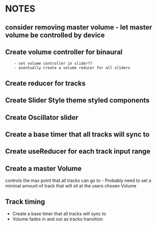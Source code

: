 # NOTES

## consider removing master volume - let master volume be controlled by device

## Create volume controller for binaural

        - set volume controller in slider??
        - eventually create a volume reducer for all sliders

## Create reducer for tracks

## Create Slider Style theme styled components

## Create Oscillator slider

## Create a base timer that all tracks will sync to

## Create useReducer for each track input range

## Create a master Volume

controls the max point that all tracks can go to
        - Probably need to set a minimal amount of track that will sit at the users chosen Volume
  
## Track timing

- Create a base timer that all tracks will sync to
- Volume fades in and out as tracks transition